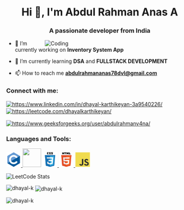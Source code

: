 <h1 align="center">Hi 👋, I'm Abdul Rahman Anas A</h1>
<h3 align="center">A passionate developer from India</h3>
<img align="right" alt="Coding" width="400" src="https://cdn.dribbble.com/users/1162077/screenshots/3848914/programmer.gif">

- 🔭 I’m currently working on **Inventory System App**

- 🌱 I’m currently learning **DSA** and **FULLSTACK DEVELOPMENT**

- 📫 How to reach me **abdulrahmananas78dvl@gmail.com**

<h3 align="left">Connect with me:</h3>
<p align="left">
<a href="https://www.linkedin.com/in/abdulrahmananas123456/" target="blank"><img align="center" src="https://raw.githubusercontent.com/rahuldkjain/github-profile-readme-generator/master/src/images/icons/Social/linked-in-alt.svg" alt="https://www.linkedin.com/in/dhayal-karthikeyan-3a9540226/" height="30" width="40" /></a>
  <a href="https://leetcode.com/dhayalkarthikeyan/" target="blank"><img align="center" src="https://raw.githubusercontent.com/rahuldkjain/github-profile-readme-generator/master/src/images/icons/Social/leet-code.svg" alt="https://leetcode.com/dhayalkarthikeyan/" height="30" width="40" /></a>

<a href="https://auth.geeksforgeeks.org/user/dhayal073w/?utm_source=geeksforgeeks&utm_medium=my_profile&utm_campaign=auth_user" target="blank"><img align="center" src="https://raw.githubusercontent.com/rahuldkjain/github-profile-readme-generator/master/src/images/icons/Social/geeks-for-geeks.svg" alt="https://www.geeksforgeeks.org/user/abdulrahmanv4na/" height="30" width="40" /></a>
</p>

<h3 align="left">Languages and Tools:</h3>
<p align="left"> <a href="https://www.cprogramming.com/" target="_blank" rel="noreferrer"> <img src="https://raw.githubusercontent.com/devicons/devicon/master/icons/c/c-original.svg" alt="c" width="40" height="40"/> </a> <img height="50" width="50" src="https://img.icons8.com/color/48/000000/java-coffee-cup-logo.png" />  <a href="https://www.w3schools.com/css/" target="_blank" rel="noreferrer"> <img src="https://raw.githubusercontent.com/devicons/devicon/master/icons/css3/css3-original-wordmark.svg" alt="css3" width="40" height="40"/> </a> <a href="https://www.w3.org/html/" target="_blank" rel="noreferrer"> <img src="https://raw.githubusercontent.com/devicons/devicon/master/icons/html5/html5-original-wordmark.svg" alt="html5" width="40" height="40"/> </a> <a href="https://developer.mozilla.org/en-US/docs/Web/JavaScript" target="_blank" rel="noreferrer"> <img src="https://raw.githubusercontent.com/devicons/devicon/master/icons/javascript/javascript-original.svg" alt="javascript" width="40" height="40"/> </a> </p>

![LeetCode Stats](https://leetcard.jacoblin.cool/AbdulRahmanAnasA?theme=dark&font=Marcellus&ext=heatmap)

<p><img align="left" src="https://github-readme-stats.vercel.app/api/top-langs?username=dhayal-k&show_icons=true&locale=en&layout=compact" alt="dhayal-k" /></p>

<p>&nbsp;<img align="center" src="https://github-readme-stats.vercel.app/api?username=dhayal-k&show_icons=true&locale=en" alt="dhayal-k" /></p>

<p><img align="center" src="https://github-readme-streak-stats.herokuapp.com/?user=dhayal-k&" alt="dhayal-k" /></p>

